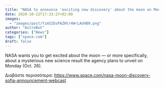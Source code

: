 ```yaml
---
title: "NASA to announce 'exciting new discovery' about the moon on Monday"
date: 2020-10-22T17:33:27+02:00
images:
  - "images/post/Yim52DsPAZHtr4WrLAd4B9.png"
author: "AstroBot"
categories: ["News"]
tags: ["space.com"]
draft: false
---
```


NASA wants you to get excited about the moon — or more specifically, about a mysterious new science result the agency plans to unveil on Monday (Oct. 26). 

Διαβάστε περισσότερα: https://www.space.com/nasa-moon-discovery-sofia-announcement-webcast
